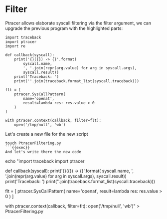 # Filter

Ptracer allows elaborate syscall filtering via the filter argument, we can upgrade the previous program with the highlighted parts:
```python{13-18, 20}
import traceback
import ptracer
import re

def callback(syscall):
    print('{}({}) -> {}'.format(
        syscall.name,
        ', '.join(repr(arg.value) for arg in syscall.args),
        syscall.result))
    print('Traceback: ')
    print(''.join(traceback.format_list(syscall.traceback)))

flt = [
    ptracer.SysCallPattern(
        name='openat',
        result=lambda res: res.value > 0
    )
]

with ptracer.context(callback, filter=flt):
    open('/tmp/null', 'wb')
```
Let's create a new file for the new script
```
touch PtracerFiltering.py
```{{exec}}
And let's write there the new code
```
echo "import traceback
import ptracer

def callback(syscall):
    print('{}({}) -> {}'.format(
        syscall.name,
        ', '.join(repr(arg.value) for arg in syscall.args),
        syscall.result))
    print('Traceback: ')
    print(''.join(traceback.format_list(syscall.traceback)))

flt = [
    ptracer.SysCallPattern(
        name='openat',
        result=lambda res: res.value > 0
    )
]

with ptracer.context(callback, filter=flt):
    open('/tmp/null', 'wb')" > PtracerFiltering.py
```{{exec}}
